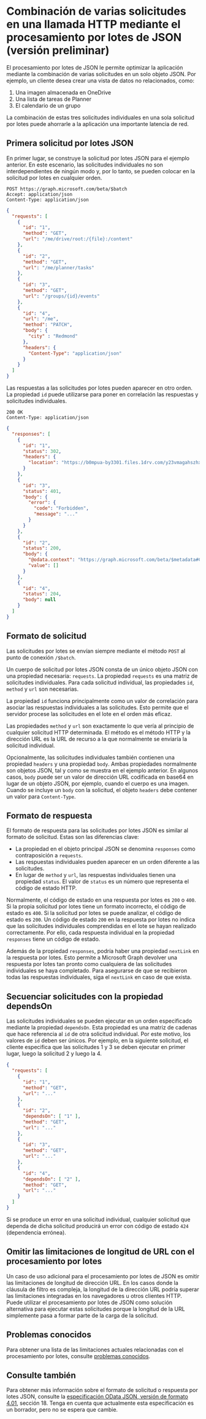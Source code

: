 # <a name="combine-multiple-requests-in-one-http-call-using-json-batching-preview"></a>Combinación de varias solicitudes en una llamada HTTP mediante el procesamiento por lotes de JSON (versión preliminar)

El procesamiento por lotes de JSON le permite optimizar la aplicación mediante la combinación de varias solicitudes en un solo objeto JSON. Por ejemplo, un cliente desea crear una vista de datos no relacionados, como:

1. Una imagen almacenada en OneDrive
2. Una lista de tareas de Planner
3. El calendario de un grupo

La combinación de estas tres solicitudes individuales en una sola solicitud por lotes puede ahorrarle a la aplicación una importante latencia de red.

## <a name="first-json-batch-request"></a>Primera solicitud por lotes JSON

En primer lugar, se construye la solicitud por lotes JSON para el ejemplo anterior. En este escenario, las solicitudes individuales no son interdependientes de ningún modo y, por lo tanto, se pueden colocar en la solicitud por lotes en cualquier orden.

```http
POST https://graph.microsoft.com/beta/$batch
Accept: application/json
Content-Type: application/json
```

```json
{
  "requests": [
    {
      "id": "1",
      "method": "GET",
      "url": "/me/drive/root:/{file}:/content"
    },
    {
      "id": "2",
      "method": "GET",
      "url": "/me/planner/tasks"
    },
    {
      "id": "3",
      "method": "GET",
      "url": "/groups/{id}/events"
    },
    {
      "id": "4",
      "url": "/me",
      "method": "PATCH",
      "body": {
        "city" : "Redmond"
      },
      "headers": {
        "Content-Type": "application/json"
      }
    }
  ]
}
```

Las respuestas a las solicitudes por lotes pueden aparecer en otro orden. La propiedad `id` puede utilizarse para poner en correlación las respuestas y solicitudes individuales.

```http
200 OK
Content-Type: application/json
```

```json
{
  "responses": [
    {
      "id": "1",
      "status": 302,
      "headers": {
        "location": "https://b0mpua-by3301.files.1drv.com/y23vmagahszhxzlcvhasdhasghasodfi"
      }
    },
    {
      "id": "3",
      "status": 401,
      "body": {
        "error": {
          "code": "Forbidden",
          "message": "..."
        }
      }
    },
    {
      "id": "2",
      "status": 200,
      "body": {
        "@odata.context": "https://graph.microsoft.com/beta/$metadata#Collection(microsoft.graph.plannerTask)",
        "value": []
      }
    },
    {
      "id": "4",
      "status": 204,
      "body": null
    }
  ]
}
```

## <a name="request-format"></a>Formato de solicitud

Las solicitudes por lotes se envían siempre mediante el método `POST` al punto de conexión `/$batch`.

Un cuerpo de solicitud por lotes JSON consta de un único objeto JSON con una propiedad necesaria: `requests`. La propiedad `requests` es una matriz de solicitudes individuales. Para cada solicitud individual, las propiedades `id`, `method` y `url` son necesarias.

La propiedad `id` funciona principalmente como un valor de correlación para asociar las respuestas individuales a las solicitudes. Esto permite que el servidor procese las solicitudes en el lote en el orden más eficaz.

Las propiedades `method` y `url` son exactamente lo que vería al principio de cualquier solicitud HTTP determinada. El método es el método HTTP y la dirección URL es la URL de recurso a la que normalmente se enviaría la solicitud individual.

Opcionalmente, las solicitudes individuales también contienen una propiedad `headers` y una propiedad `body`. Ambas propiedades normalmente son objetos JSON, tal y como se muestra en el ejemplo anterior. En algunos casos, `body` puede ser un valor de dirección URL codificada en base64 en lugar de un objeto JSON, por ejemplo, cuando el cuerpo es una imagen. Cuando se incluye un `body` con la solicitud, el objeto `headers` debe contener un valor para `Content-Type`.

## <a name="response-format"></a>Formato de respuesta

El formato de respuesta para las solicitudes por lotes JSON es similar al formato de solicitud. Estas son las diferencias clave:

* La propiedad en el objeto principal JSON se denomina `responses` como contraposición a `requests`.
* Las respuestas individuales pueden aparecer en un orden diferente a las solicitudes.
* En lugar de `method` y `url`, las respuestas individuales tienen una propiedad `status`. El valor de `status` es un número que representa el código de estado HTTP.

Normalmente, el código de estado en una respuesta por lotes es `200` o `400`. Si la propia solicitud por lotes tiene un formato incorrecto, el código de estado es `400`. Si la solicitud por lotes se puede analizar, el código de estado es `200`. Un código de estado `200` en la respuesta por lotes no indica que las solicitudes individuales comprendidas en el lote se hayan realizado correctamente. Por ello, cada respuesta individual en la propiedad `responses` tiene un código de estado.

Además de la propiedad `responses`, podría haber una propiedad `nextLink` en la respuesta por lotes. Esto permite a Microsoft Graph devolver una respuesta por lotes tan pronto como cualquiera de las solicitudes individuales se haya completado. Para asegurarse de que se recibieron todas las respuestas individuales, siga el `nextLink` en caso de que exista.

## <a name="sequencing-requests-with-the-dependson-property"></a>Secuenciar solicitudes con la propiedad dependsOn

Las solicitudes individuales se pueden ejecutar en un orden especificado mediante la propiedad `dependsOn`. Esta propiedad es una matriz de cadenas que hace referencia al `id` de otra solicitud individual. Por este motivo, los valores de `id` deben ser únicos. Por ejemplo, en la siguiente solicitud, el cliente especifica que las solicitudes 1 y 3 se deben ejecutar en primer lugar, luego la solicitud 2 y luego la 4.

```json
{
  "requests": [
    {
      "id": "1",
      "method": "GET",
      "url": "..."
    },
    {
      "id": "2",
      "dependsOn": [ "1" ],
      "method": "GET",
      "url": "..."
    },
    {
      "id": "3",
      "method": "GET",
      "url": "..."
    },
    {
      "id": "4",
      "dependsOn": [ "2" ],
      "method": "GET",
      "url": "..."
    }
  ]
}
```

Si se produce un error en una solicitud individual, cualquier solicitud que dependa de dicha solicitud producirá un error con código de estado `424` (dependencia errónea).

## <a name="bypassing-url-length-limitations-with-batching"></a>Omitir las limitaciones de longitud de URL con el procesamiento por lotes

Un caso de uso adicional para el procesamiento por lotes de JSON es omitir las limitaciones de longitud de dirección URL. En los casos donde la cláusula de filtro es compleja, la longitud de la dirección URL podría superar las limitaciones integradas en los navegadores u otros clientes HTTP. Puede utilizar el procesamiento por lotes de JSON como solución alternativa para ejecutar estas solicitudes porque la longitud de la URL simplemente pasa a formar parte de la carga de la solicitud.

## <a name="known-issues"></a>Problemas conocidos

Para obtener una lista de las limitaciones actuales relacionadas con el procesamiento por lotes, consulte [problemas conocidos][batching-known-issues].

[batching-known-issues]: https://developer.microsoft.com/en-us/graph/docs/concepts/known_issues#json-batching
[odata-4.01-json]: https://www.oasis-open.org/committees/download.php/60365/odata-json-format-v4.01-wd02-2017-03-24.docx


## <a name="see-also"></a>Consulte también

Para obtener más información sobre el formato de solicitud o respuesta por lotes JSON, consulte la [especificación OData JSON, versión de formato 4.01][odata-4.01-json], sección 18. Tenga en cuenta que actualmente esta especificación es un borrador, pero no se espera que cambie.

